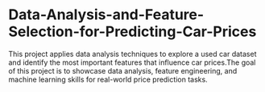 # Data-Analysis-and-Feature-Selection-for-Predicting-Car-Prices
This project applies data analysis techniques to explore a used car dataset and identify the most important features that influence car prices.The goal of this project is to showcase data analysis, feature engineering, and machine learning skills for real-world price prediction tasks.
